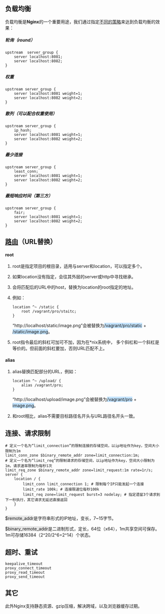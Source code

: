 ## 负载均衡

负载均衡是**Nginx**的一个重要用途，我们通过指定[不同的策略](https://www.jianshu.com/p/4c250c1cd6cd)来达到负载均衡的效果：

##### 轮询（round）

```nginx
upstream  server_group {
    server localhost:8081;
    server localhost:8082;
}
```

##### 权重

```nginx
upstream server_group {
    server localhost:8081 weight=1;
    server localhost:8082 weight=2;
}
```

##### 散列（可以配合权重使用）

```nginx
upstream server_group {
    ip_hash;
    server localhost:8081 weight=1;
    server localhost:8082 weight=2;
}
```

##### 最少连接

```nginx
upstream server_group {
    least_conn;
    server localhost:8081 weight=1;
    server localhost:8082 weight=2;
}
```

##### 最短响应时间（第三方）

```nginx
upstream server_group {
    fair;
    server localhost:8081 weight=1;
    server localhost:8082 weight=2;
}
```



## [路由](https://sunpenghong.com/2021/01/18/nginx-学习（四）静态服务配置详解root和alias指令/)（URL替换）

#### root

1. root是指定项目的根目录，适用与server和location，可以指定多个。

2. 如果location没有指定，会往其外层的server或http中寻找继承。

3. 会将匹配后的URL中的host，替换为location的root指定的地址。

4. 例如：

   ```nginx
   location ^~ /static {
       root /vagrant/pro/staitc;
   }
   ```

   “http://localhost/static/image.png”会被替换为<span style=background:#c2e2ff>/vagrant/pro/static</span> + <span style=background:#c2e2ff>/static/image.png</span>。

5. root指令最后的斜杠可加可不加，因为在\*nix系统中， 多个斜杠和一个斜杠是等价的。但前面的斜杠要加，否则URL匹配不上。

#### alias

1. alias替换匹配部分的URL，例如：

   ```nginx
   location ^~ /upload/ {
       alias /vagrant/pro;
   }
   ```

   “http://localhost/upload/image.png”会被替换为<span style=background:#c2e2ff>/vagrant/pro</span> + <span style=background:#c2e2ff>image.png</span>。
   
2. 和root相比，alias不需要目标路径名开头与URL路径名开头一致。  



## 连接、请求限制

```nginx
# 定义一个名为“limit_connection”的限制连接的存储空间，以ip地址作为key，空间大小限制为1m
limit_conn_zone $binary_remote_addr zone=limit_connection:1m;
# 定义一个名为“limit_req”的限制请求的存储空间，以ip地址作为key，空间大小限制为1m，请求速率限制为每秒1次
limit_req_zone $binary_remote_addr zone=limit_request:1m rate=1r/s;
server {
    location / {
        limit_conn limit_connection 1; # 限制每个IP只能发起一个连接
        limit_rate 100k; # 连接限速位每秒100k
        limit_req zone=limit_request burst=3 nodelay; # 指定遗留3个请求到下一秒执行，其它请求无延迟直接返回
    }
}
```

<span style=background:#e6e6e6>$remote_addr</span>是字符串形式的IP地址，变长，7~15字节。

<span style=background:#e6e6e6>$binary_remote_addr</span>是二进制形式，定长，64位（x64），1m共享空间可保存。1m可存储16384（2^20/2^6=2^14）个状态。



## 超时、重试

```nginx
keepalive_timeout
proxy_connect_timeout
proxy_read_timeout
proxy_send_timeout
```



## 其它

此外Nginx支持静态资源、gzip压缩，解决跨域，以及浏览器缓存过期。

